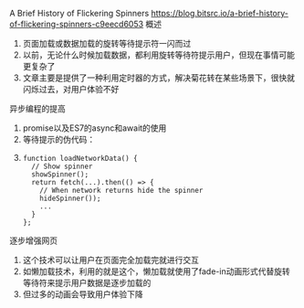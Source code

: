 A Brief History of Flickering Spinners
https://blog.bitsrc.io/a-brief-history-of-flickering-spinners-c9eecd6053
概述

1. 页面加载或数据加载的旋转等待提示符一闪而过
2. 以前，无论什么时候加载数据，都利用旋转等待符提示用户，但现在事情可能更复杂了
1. 文章主要是提供了一种利用定时器的方式，解决菊花转在某些场景下，很快就闪烁过去，对用户体验不好

异步编程的提高

1. promise以及ES7的async和await的使用
2. 等待提示的伪代码：
3.     function loadNetworkData() {
         // Show spinner
         showSpinner();
         return fetch(...).then(() => {
           // When network returns hide the spinner
           hideSpinner());
           ...
         }
       };

逐步增强网页

1. 这个技术可以让用户在页面完全加载完就进行交互
2. 如懒加载技术，利用的就是这个，懒加载就使用了fade-in动画形式代替旋转等待符来提示用户数据是逐步加载的
3. 但过多的动画会导致用户体验下降


